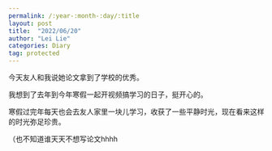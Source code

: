 ```yaml
---
permalink: /:year-:month-:day/:title
layout: post
title:  "2022/06/20"
author: "Lei Lie"
categories: Diary
tag: protected
---
```


今天友人和我说她论文拿到了学校的优秀。

我想到了去年到今年寒假一起开视频搞学习的日子，挺开心的。

寒假过完年每天也会去友人家里一块儿学习，收获了一些平静时光，现在看来这样的时光弥足珍贵。

（也不知道谁天天不想写论文hhhh